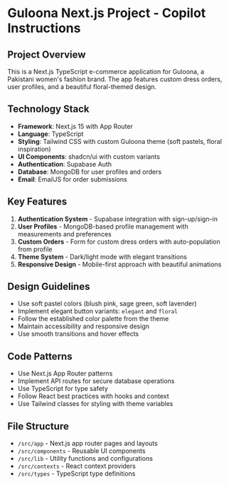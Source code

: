 # Guloona Next.js Project - Copilot Instructions

<!-- Use this file to provide workspace-specific custom instructions to Copilot. For more details, visit https://code.visualstudio.com/docs/copilot/copilot-customization#_use-a-githubcopilotinstructionsmd-file -->

## Project Overview
This is a Next.js TypeScript e-commerce application for Guloona, a Pakistani women's fashion brand. The app features custom dress orders, user profiles, and a beautiful floral-themed design.

## Technology Stack
- **Framework**: Next.js 15 with App Router
- **Language**: TypeScript
- **Styling**: Tailwind CSS with custom Guloona theme (soft pastels, floral inspiration)
- **UI Components**: shadcn/ui with custom variants
- **Authentication**: Supabase Auth
- **Database**: MongoDB for user profiles and orders
- **Email**: EmailJS for order submissions

## Key Features
1. **Authentication System** - Supabase integration with sign-up/sign-in
2. **User Profiles** - MongoDB-based profile management with measurements and preferences
3. **Custom Orders** - Form for custom dress orders with auto-population from profile
4. **Theme System** - Dark/light mode with elegant transitions
5. **Responsive Design** - Mobile-first approach with beautiful animations

## Design Guidelines
- Use soft pastel colors (blush pink, sage green, soft lavender)
- Implement elegant button variants: `elegant` and `floral`
- Follow the established color palette from the theme
- Maintain accessibility and responsive design
- Use smooth transitions and hover effects

## Code Patterns
- Use Next.js App Router patterns
- Implement API routes for secure database operations
- Use TypeScript for type safety
- Follow React best practices with hooks and context
- Use Tailwind classes for styling with theme variables

## File Structure
- `/src/app` - Next.js app router pages and layouts
- `/src/components` - Reusable UI components
- `/src/lib` - Utility functions and configurations
- `/src/contexts` - React context providers
- `/src/types` - TypeScript type definitions

